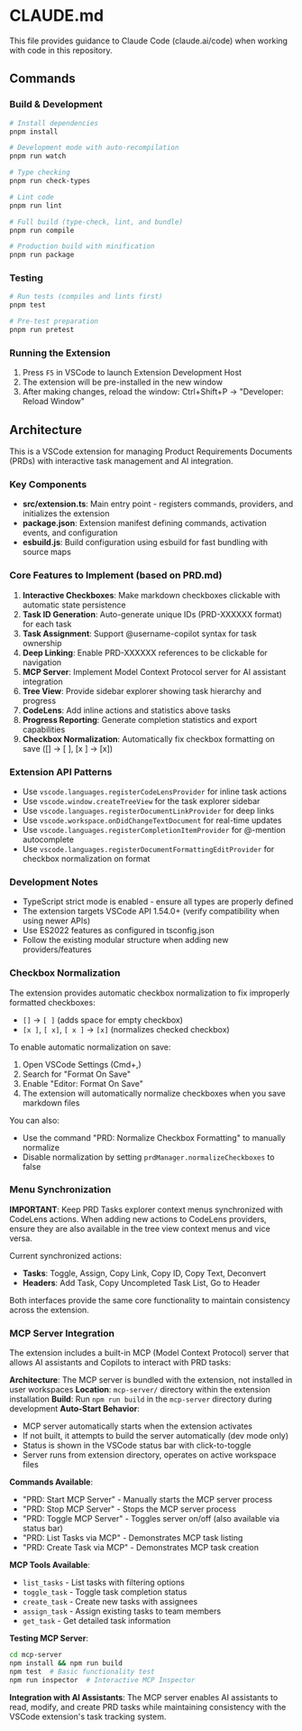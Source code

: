 # CLAUDE.md

This file provides guidance to Claude Code (claude.ai/code) when working with code in this repository.

## Commands

### Build & Development

```bash
# Install dependencies
pnpm install

# Development mode with auto-recompilation
pnpm run watch

# Type checking
pnpm run check-types

# Lint code
pnpm run lint

# Full build (type-check, lint, and bundle)
pnpm run compile

# Production build with minification
pnpm run package
```

### Testing

```bash
# Run tests (compiles and lints first)
pnpm test

# Pre-test preparation
pnpm run pretest
```

### Running the Extension

1. Press `F5` in VSCode to launch Extension Development Host
2. The extension will be pre-installed in the new window
3. After making changes, reload the window: Ctrl+Shift+P → "Developer: Reload Window"

## Architecture

This is a VSCode extension for managing Product Requirements Documents (PRDs) with interactive task management and AI integration.

### Key Components

- **src/extension.ts**: Main entry point - registers commands, providers, and initializes the extension
- **package.json**: Extension manifest defining commands, activation events, and configuration
- **esbuild.js**: Build configuration using esbuild for fast bundling with source maps

### Core Features to Implement (based on PRD.md)

1. **Interactive Checkboxes**: Make markdown checkboxes clickable with automatic state persistence
2. **Task ID Generation**: Auto-generate unique IDs (PRD-XXXXXX format) for each task
3. **Task Assignment**: Support @username-copilot syntax for task ownership
4. **Deep Linking**: Enable PRD-XXXXXX references to be clickable for navigation
5. **MCP Server**: Implement Model Context Protocol server for AI assistant integration
6. **Tree View**: Provide sidebar explorer showing task hierarchy and progress
7. **CodeLens**: Add inline actions and statistics above tasks
8. **Progress Reporting**: Generate completion statistics and export capabilities
9. **Checkbox Normalization**: Automatically fix checkbox formatting on save ([] → [ ], [x ] → [x])

### Extension API Patterns

- Use `vscode.languages.registerCodeLensProvider` for inline task actions
- Use `vscode.window.createTreeView` for the task explorer sidebar
- Use `vscode.languages.registerDocumentLinkProvider` for deep links
- Use `vscode.workspace.onDidChangeTextDocument` for real-time updates
- Use `vscode.languages.registerCompletionItemProvider` for @-mention autocomplete
- Use `vscode.languages.registerDocumentFormattingEditProvider` for checkbox normalization on format

### Development Notes

- TypeScript strict mode is enabled - ensure all types are properly defined
- The extension targets VSCode API 1.54.0+ (verify compatibility when using newer APIs)
- Use ES2022 features as configured in tsconfig.json
- Follow the existing modular structure when adding new providers/features

### Checkbox Normalization

The extension provides automatic checkbox normalization to fix improperly formatted checkboxes:
- `[]` → `[ ]` (adds space for empty checkbox)
- `[x ]`, `[ x]`, `[ x ]` → `[x]` (normalizes checked checkbox)

To enable automatic normalization on save:
1. Open VSCode Settings (Cmd+,)
2. Search for "Format On Save"
3. Enable "Editor: Format On Save"
4. The extension will automatically normalize checkboxes when you save markdown files

You can also:
- Use the command "PRD: Normalize Checkbox Formatting" to manually normalize
- Disable normalization by setting `prdManager.normalizeCheckboxes` to false

### Menu Synchronization

**IMPORTANT**: Keep PRD Tasks explorer context menus synchronized with CodeLens actions. When adding new actions to CodeLens providers, ensure they are also available in the tree view context menus and vice versa.

Current synchronized actions:
- **Tasks**: Toggle, Assign, Copy Link, Copy ID, Copy Text, Deconvert
- **Headers**: Add Task, Copy Uncompleted Task List, Go to Header

Both interfaces provide the same core functionality to maintain consistency across the extension.

### MCP Server Integration

The extension includes a built-in MCP (Model Context Protocol) server that allows AI assistants and Copilots to interact with PRD tasks:

**Architecture**: The MCP server is bundled with the extension, not installed in user workspaces
**Location**: `mcp-server/` directory within the extension installation
**Build**: Run `npm run build` in the `mcp-server` directory during development
**Auto-Start Behavior**:
- MCP server automatically starts when the extension activates
- If not built, it attempts to build the server automatically (dev mode only)
- Status is shown in the VSCode status bar with click-to-toggle
- Server runs from extension directory, operates on active workspace files

**Commands Available**:
- "PRD: Start MCP Server" - Manually starts the MCP server process
- "PRD: Stop MCP Server" - Stops the MCP server process
- "PRD: Toggle MCP Server" - Toggles server on/off (also available via status bar)
- "PRD: List Tasks via MCP" - Demonstrates MCP task listing
- "PRD: Create Task via MCP" - Demonstrates MCP task creation

**MCP Tools Available**:
- `list_tasks` - List tasks with filtering options
- `toggle_task` - Toggle task completion status
- `create_task` - Create new tasks with assignees
- `assign_task` - Assign existing tasks to team members
- `get_task` - Get detailed task information

**Testing MCP Server**:
```bash
cd mcp-server
npm install && npm run build
npm test  # Basic functionality test
npm run inspector  # Interactive MCP Inspector
```

**Integration with AI Assistants**:
The MCP server enables AI assistants to read, modify, and create PRD tasks while maintaining consistency with the VSCode extension's task tracking system.
